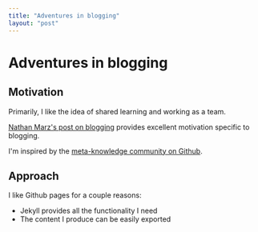 ```yaml
---
title: "Adventures in blogging"
layout: "post"
---
```


# Adventures in blogging

## Motivation

Primarily, I like the idea of shared learning and working as a team.

[Nathan Marz's post on blogging](http://nathanmarz.com/blog/you-should-blog-even-if-you-have-no-readers.html) provides excellent motivation specific to blogging.

I'm inspired by the [meta-knowledge community on Github](https://github.com/RichardLitt/meta-knowledge).

## Approach

I like Github pages for a couple reasons:

* Jekyll provides all the functionality I need
* The content I produce can be easily exported

